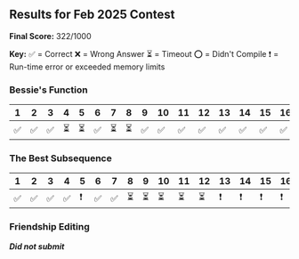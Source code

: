 
## Results for Feb 2025 Contest

**Final Score:** 322/1000

**Key:**
✅ = Correct
❌ = Wrong Answer
⏳ = Timeout
⭕ = Didn't Compile
❗ = Run-time error or exceeded memory limits

### Bessie's Function

| 1 | 2 | 3 | 4 | 5 | 6 | 7 | 8 | 9 | 10 | 11 | 12 | 13 | 14 | 15 | 16 | 17 | 18 | 19 | 20 | 21 |
|---|---|---|---|---|---|---|---|---|----|----|----|----|----|----|----|----|----|----|----|----|
| ✅ | ✅ | ✅ | ⏳ | ⏳ | ✅ | ⏳ | ⏳ | ✅ | ✅  | ✅  | ✅  | ✅  | ✅  | ✅  | ✅  | ✅  | ✅  | ✅  | ✅  | ✅  |

### The Best Subsequence

| 1 | 2 | 3 | 4 | 5 | 6 | 7 | 8 | 9 | 10 | 11 | 12 | 13 | 14 | 15 | 16 | 17 | 18 | 19 | 20 |
|---|---|---|---|---|---|---|---|---|----|----|----|----|----|----|----|----|----|----|----|
| ✅ | ✅ | ✅ | ✅ | ❗ | ✅ | ✅ | ⏳ | ⏳ | ⏳  | ⏳  | ⏳  | ❗  | ❗  | ❗  | ❗  | ❗  | ❗  | ❗  | ❗  |

### Friendship Editing

***Did not submit***
